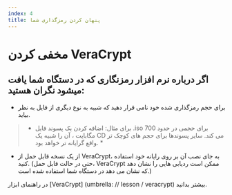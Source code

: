 ```yaml
---
index: 4
title: پنهان کردن رمزگذاری شما
---
```

# مخفی کردن VeraCrypt

## اگر درباره نرم افزار رمزنگاری که در دستگاه شما یافت میشود نگران هستید:

*   برای حجم رمزگذاری شده خود نامی قرار دهید که شبیه به نوع دیگری از فایل به نظر بیاید.

> * برای مثال: اضافه کردن یک پسوند فایل .iso برای حجمی در حدود 700 مگابایت ، آن را شبیه یک CD می کند. سایر پسوندها برای حجم های کوچک تر واقع گرایانه تر خواهد بود. *

*   از یک نسخه قابل حمل از VeraCrypt، به جای نصب آن بر روی رایانه خود استفاده کنید. (حتی در حالت قابل حمل، VeraCrypt ممکن است ردیابی هایی را نشان دهد که نشان می دهد در دستگاه شما استفاده شده است.)

در راهنمای ابزار [VeraCrypt] (umbrella: // lesson / veracrypt) بیشتر بدانید.